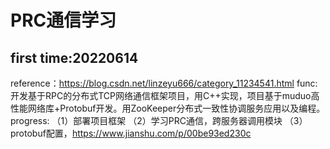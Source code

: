# PRC通信学习
## first time:20220614
reference：https://blog.csdn.net/linzeyu666/category_11234541.html
func:开发基于RPC的分布式TCP网络通信框架项目，用C++实现，项目基于muduo高性能网络库+Protobuf开发。用ZooKeeper分布式一致性协调服务应用以及编程。
progress:
    （1）部署项目框架
    （2）学习PRC通信，跨服务器调用模块
    （3）protobuf配置，https://www.jianshu.com/p/00be93ed230c